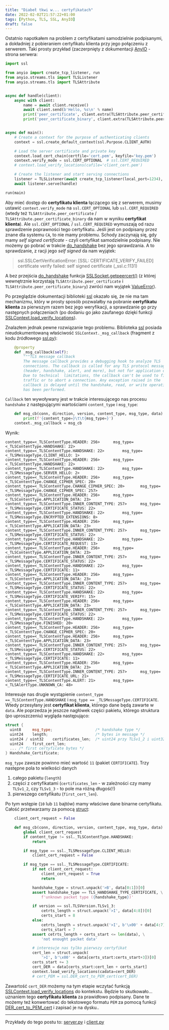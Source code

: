 ```yaml
---
title: "Diabeł tkwi w... certyfikatach"
date: 2022-02-02T21:57:22+01:00
tags: [Python, TLS, SSL, AnyIO]
draft: false
---
```


Ostatnio napotkałem na problem z certyfikatami samodzielnie podpisanymi, a dokładniej z pobieraniem certyfikatu klienta przy jego połączeniu z serwerem. Taki prosty przykład (zaczerpnięty z dokumentacji 
[AnyIO](https://anyio.readthedocs.io/en/stable/streams.html#tls-streams) - strona serwera:
<!--more-->

```python
import ssl

from anyio import create_tcp_listener, run
from anyio.streams.tls import TLSListener
from anyio.streams.tls import TLSAttribute


async def handle(client):
    async with client:
        name = await client.receive()
        await client.send(b'Hello, %s\n' % name)
        print('peer_certificate', client.extra(TLSAttribute.peer_certificate))
        print('peer_certificate_binary', client.extra(TLSAttribute.peer_certificate_binary))


async def main():
    # Create a context for the purpose of authenticating clients
    context = ssl.create_default_context(ssl.Purpose.CLIENT_AUTH)

    # Load the server certificate and private key
    context.load_cert_chain(certfile='cert.pem', keyfile='key.pem')
    context.verify_mode = ssl.CERT_OPTIONAL  # ssl.CERT_REQUIRED
    # context.load_verify_locations(cafile='client_cert.pem')

    # Create the listener and start serving connections
    listener = TLSListener(await create_tcp_listener(local_port=1234), context)
    await listener.serve(handle)

run(main)
```

Aby mieć dostęp do **certyfikatu klienta** łączącego się z serwerem, musimy ustawić `context.verify_mode` na `ssl.CERT_OPTIONAL` lub `ssl.CERT_REQUIRED`
(wtedy też `TLSAttribute.peer_certificate` / `TLSAttribute.peer_certificate_binary` da nam w wyniku **certyfikat klienta**).
Ale `ssl.CERT_OPTIONAL` / `ssl.CERT_REQUIRED` wymuszają od razu sprawdzenie poprawności tego certyfikatu. Jeśli jest on podpisany przez znane dla systemu `CA`,
to nie mamy problemu. Schody zaczynają się, gdy mamy *self signed certificate* - czyli certyfikat samodzielnie podpisany. Nie możemy go pobrać w trakcie
[do_handshake](https://docs.python.org/3/library/ssl.html#ssl.SSLSocket.do_handshake) bez jego sprawdzania. A to sprawdzanie, z racji jego *self signed* da nam 
wyjątek:


> ssl.SSLCertVerificationError: [SSL: CERTIFICATE_VERIFY_FAILED] certificate verify failed: self signed certificate (_ssl.c:1131)


A bez przejścia [do_handshake](https://docs.python.org/3/library/ssl.html#ssl.SSLSocket.do_handshake) funkcja 
[SSLSocket.getpeercert()](https://docs.python.org/3/library/ssl.html#ssl.SSLSocket.getpeercert) (z której wewnętrznie korzystają `TLSAttribute.peer_certificate`
i `TLSAttribute.peer_certificate_binary`) zwróci nam wyjątek [ValueError](https://docs.python.org/3/library/exceptions.html#ValueError)).

Po przeglądzie dokumentacji biblioteki [ssl](https://docs.python.org/3/library/ssl.html) okazało się, że nie ma tam mechanizmu, który w prosty sposób pozwalałby
na pobranie **certyfikatu klienta** za pierwszym razem bez jego weryfikacji, a sprawdzanie go przy następnych połączeniach (po dodaniu go jako zaufanego dzięki
funkcji [SSLContext.load_verify_locations](https://docs.python.org/3/library/ssl.html#ssl.SSLContext.load_verify_locations)).


Znalazłem jednak pewne rozwiązanie tego problemu. Biblioteka [ssl](https://docs.python.org/3/library/ssl.html) posiada nieudokumentowaną właściwość
`SSLContext._msg_callback` (fragment z kodu źródłowego [ssl.py](https://github.com/python/cpython/blob/83d544b9292870eb44f6fca37df0aa351c4ef83a/Lib/ssl.py#L643)):

```python
    @property
    def _msg_callback(self):
        """TLS message callback
        The message callback provides a debugging hook to analyze TLS
        connections. The callback is called for any TLS protocol message
        (header, handshake, alert, and more), but not for application data.
        Due to technical  limitations, the callback can't be used to filter
        traffic or to abort a connection. Any exception raised in the
        callback is delayed until the handshake, read, or write operation
        has been performed.
```

`Callback` ten wywoływany jest w trakcie interesującego nas procesu `handshake` z następującymi wartościami `content_type` i `msg_type`:

```python
    def msg_cb(conn, direction, version, content_type, msg_type, data):
        print(f'{content_type=}\t\t{msg_type=}')
    context._msg_callback = msg_cb
```

Wynik:

```
content_type=<_TLSContentType.HEADER: 256>		msg_type=<_TLSContentType.HANDSHAKE: 22>
content_type=<_TLSContentType.HANDSHAKE: 22>		msg_type=<_TLSMessageType.CLIENT_HELLO: 1>
content_type=<_TLSContentType.HEADER: 256>		msg_type=<_TLSContentType.HANDSHAKE: 22>
content_type=<_TLSContentType.HANDSHAKE: 22>		msg_type=<_TLSMessageType.SERVER_HELLO: 2>
content_type=<_TLSContentType.HEADER: 256>		msg_type=<_TLSContentType.CHANGE_CIPHER_SPEC: 20>
content_type=<_TLSContentType.CHANGE_CIPHER_SPEC: 20>		msg_type=<_TLSMessageType.CHANGE_CIPHER_SPEC: 257>
content_type=<_TLSContentType.HEADER: 256>		msg_type=<_TLSContentType.APPLICATION_DATA: 23>
content_type=<_TLSContentType.INNER_CONTENT_TYPE: 257>		msg_type=<_TLSMessageType.CERTIFICATE_STATUS: 22>
content_type=<_TLSContentType.HANDSHAKE: 22>		msg_type=<_TLSMessageType.ENCRYPTED_EXTENSIONS: 8>
content_type=<_TLSContentType.HEADER: 256>		msg_type=<_TLSContentType.APPLICATION_DATA: 23>
content_type=<_TLSContentType.INNER_CONTENT_TYPE: 257>		msg_type=<_TLSMessageType.CERTIFICATE_STATUS: 22>
content_type=<_TLSContentType.HANDSHAKE: 22>		msg_type=<_TLSMessageType.CERTIFICATE_REQUEST: 13>
content_type=<_TLSContentType.HEADER: 256>		msg_type=<_TLSContentType.APPLICATION_DATA: 23>
content_type=<_TLSContentType.INNER_CONTENT_TYPE: 257>		msg_type=<_TLSMessageType.CERTIFICATE_STATUS: 22>
content_type=<_TLSContentType.HANDSHAKE: 22>		msg_type=<_TLSMessageType.CERTIFICATE: 11>
content_type=<_TLSContentType.HEADER: 256>		msg_type=<_TLSContentType.APPLICATION_DATA: 23>
content_type=<_TLSContentType.INNER_CONTENT_TYPE: 257>		msg_type=<_TLSMessageType.CERTIFICATE_STATUS: 22>
content_type=<_TLSContentType.HANDSHAKE: 22>		msg_type=<_TLSMessageType.CERTIFICATE_VERIFY: 15>
content_type=<_TLSContentType.HEADER: 256>		msg_type=<_TLSContentType.APPLICATION_DATA: 23>
content_type=<_TLSContentType.INNER_CONTENT_TYPE: 257>		msg_type=<_TLSMessageType.CERTIFICATE_STATUS: 22>
content_type=<_TLSContentType.HANDSHAKE: 22>		msg_type=<_TLSMessageType.FINISHED: 20>
content_type=<_TLSContentType.HEADER: 256>		msg_type=<_TLSContentType.CHANGE_CIPHER_SPEC: 20>
content_type=<_TLSContentType.HEADER: 256>		msg_type=<_TLSContentType.APPLICATION_DATA: 23>
content_type=<_TLSContentType.INNER_CONTENT_TYPE: 257>		msg_type=<_TLSMessageType.CERTIFICATE_STATUS: 22>
content_type=<_TLSContentType.HANDSHAKE: 22>		msg_type=<_TLSMessageType.CERTIFICATE: 11>
content_type=<_TLSContentType.HEADER: 256>		msg_type=<_TLSContentType.APPLICATION_DATA: 23>
content_type=<_TLSContentType.INNER_CONTENT_TYPE: 257>		msg_type=<_TLSMessageType.CERTIFICATE_URL: 21>
content_type=<_TLSContentType.ALERT: 21>		msg_type=<_TLSAlertType.UNKNOWN_CA: 48>
```

Interesuje nas drugie wystąpienie `content_type ==_TLSContentType.HANDSHAKE` i `msg_type == _TLSMessageType.CERTIFICATE`. Wtedy przesyłany jest
**certyfikat klienta**, którego dane będą zawarte w `data`. Ale poprzedza je jeszcze nagłówek części pakietu, którego struktura (po uproszczeniu) wygląda
następująco:

```cpp
struct {
  uint8     msg_type;                   /* handshake type */
  uint24    length;                     /* bytes in message */
  uint24 / uint32    certificates_len;  /* uint24 przy TLSv1_2 i uint32 przyTLSv1_3 */
  uint24    first_cert_len;
  ... /* first certyficate bytes */
} Handshake_Certificate;
```

`msg_type` zawsze powinno mieć wartość `11` (pakiet `CERTIFICATE`). Trzy następne pola to wielkości danych
1) całego pakietu (`length`)
2) części z certyfikatami (`certificates_len` - w zależności czy mamy `TLSv1_2`, czy `TLSv1_3` - to pole ma różną długość!)
3) pierwszego certyfikatu (`first_cert_len`).

Po tym wstępie (`10` lub `11` bajtów) mamy właściwe dane binarne certyfikatu. Całość przetwarzamy za pomocą
[struct](https://docs.python.org/3/library/struct.html):

```python
    client_cert_request = False

    def msg_cb(conn, direction, version, content_type, msg_type, data):
        global client_cert_request
        if content_type != ssl._TLSContentType.HANDSHAKE:
            return

        if msg_type == ssl._TLSMessageType.CLIENT_HELLO:
            client_cert_request = False

        if msg_type == ssl._TLSMessageType.CERTIFICATE:
            if not client_cert_request:
                client_cert_request = True
                return

            handshake_type = struct.unpack('>B', data[0:1])[0]
            assert handshake_type == TLS_HANDSHAKE_TYPE_CERTIFICATE, \
                f'unknown packet type ({handshake_type})'

            if version == ssl.TLSVersion.TLSv1_3:
                cetrts_length = struct.unpack('>I', data[4:8])[0]
                certs_start = 8
            else:
                cetrts_length = struct.unpack('>I', b'\x00' + data[4:7])[0]
                certs_start = 7
            assert cetrts_length + certs_start <= len(data), \
                'not enought packet data'

            # interesuje nas tylko pierwszy certyfikat
            cert_len = struct.unpack(
                '>I', b'\x00' + data[certs_start:certs_start+3])[0]
            certs_start += 3
            cert_DER = data[certs_start:cert_len + certs_start]
            context.load_verify_locations(cadata=cert_DER)
            # cert_PEM = ssl.DER_cert_to_PEM_cert(cert_DER)
```

Zawartość `cert_DER` możemy na tym etapie wczytać funkcją 
[SSLContext.load_verify_locations](https://docs.python.org/3/library/ssl.html#ssl.SSLContext.load_verify_locations) do kontekstu. Będzie to skutkowało...
uznaniem tego **certyfikatu klienta** za prawidłowo podpisany. Dane te możemy też konwertować do tekstowego formatu `PEM` za pomocą funkcji
[DER_cert_to_PEM_cert](https://docs.python.org/3/library/ssl.html#ssl.DER_cert_to_PEM_cert) i zapisać je na dysku..

---
Przykłady do tego postu to: [server.py](https://gist.github.com/jplochocki/025892ec692bd90fd8ff170b03fd72d4) i
[client.py](https://gist.github.com/jplochocki/4031b4a5060be39ff969734fccc13b2a)
